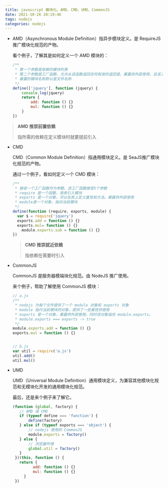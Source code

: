 ```yaml
---
title: javascript 模块化。AMD、CMD、UMD、CommonJS
date: 2021-10-26 20:19:46
tags: nodejs
categories: nodejs
---
```


* AMD（Asynchronous Module Definition）指异步模块定义。是 RequireJS 推广模块化规范的产物。

  看个例子，了解其是如何定义一个 AMD 模块的：

  ```javascript
  /**
   * 第一个参数是依赖的模块列表
   * 第二个参数是工厂函数，允许从该函数返回任何有效的返回值，暴露供外部使用。且该工厂函数的参数列表对应依赖的模块列表
   * 暴露的模块名称默认是文件名称
   */
  define(['jquery'], function (jquery) {
      console.log(jquery)
      return {
          add: function () {}
          mul: function () {}
      }
  })
  ```

> **AMD 推崇前置依赖**
>
> 指所需的依赖在定义模块时就要提前引入

* CMD

  CMD（Common Module Definition）指通用模块定义。是 SeaJS推广模块化规范的产物。

  通过一个例子，看如何定义一个 CMD 模块：

  ```javascript
  /**
   * 接收一个工厂函数作为参数。该工厂函数接受3个参数
   * require 是一个函数，用来引入模块
   * exports 是一个对象，可以在其上定义属性和方法。暴露供外部使用
   * module是一个对象，指向当前模块
   */
  define(function (require, exports, module) {
  	var $ = require('jquery')
  	exports.add = function () {}
  	exports.mul= function () {}
      module.exports.sub = function () {}
  })
  
  ```

  > **CMD 推崇就近依赖**
  >
  > 指依赖在需要时引入


* CommonJS

  CommonJS 是服务器模端块化规范。由 NodeJS 推广使用。

  来个例子，帮助了解使用 CommonJS 模块：

  ```javascript
  // a.js
  /**
   * nodojs 为每个文件提供了一个 module 对象和 exports 对象
   * module 指代当前模块的对象，提供了一些属性供使用
   * exports 是一个对象，暴露供外部使用。同时该对象指向 module.exports。
   * module.exports === exports -> true
   */
  module.exports.add = function () {}
  exports.mul = function () {}
  
  
  // b.js
  var util = require('a.js')
  util.add()
  util.mul()
  ```


* UMD

  UMD（Universal Module Definition）通用模块定义，为兼容其他模块化规范和无模块化开发的通用模块化规范。

  最后，还是来个例子来了解它。

  ```javascript
  (function (global, factory) {
  	 // AMD 或 CMD
  	 if (typeof define === 'function') {
  		 define(factory)
  	 } else if (typeof exports === 'object') {
  		 // nodejs 使用的 CommonJS
  		 module.exports = factory()
  	 } else {
  		 // 浏览器环境
  		 global.util = factory()
  	 }
   })(this, function () {
  	 return {
           add: function () {}
           mul: function () {}
       }
   })
  ```

  

  
